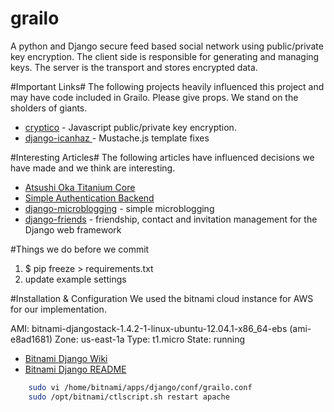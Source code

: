grailo
======

A python and Django secure feed based social network using public/private key encryption. The client
side is responsible for generating and managing keys. The server is the transport and stores encrypted data.

#Important Links#
The following projects heavily influenced this project and may have code included in Grailo. Please give props.
We stand on the sholders of giants.

* [cryptico](https://github.com/claytantor/cryptico) - Javascript public/private key encryption.
* [django-icanhaz ](https://github.com/carljm/django-icanhaz) - Mustache.js template fixes

#Interesting Articles#
The following articles have influenced decisions we have made and we think are interesting.
* [Atsushi Oka Titanium Core](http://ats.oka.nu/titaniumcore/js/crypto/readme.txt)
* [Simple Authentication Backend](http://www.djangorocks.com/tutorials/creating-a-custom-authentication-backend/creating-a-simple-authentication-backend.html)
* [django-microblogging](https://github.com/skabber/django-microblogging/tree/master/microblogging) - simple microblogging
* [django-friends](https://github.com/jtauber/django-friends) - friendship, contact and invitation management for the Django web framework

#Things we do before we commit

1. $ pip freeze > requirements.txt
2. update example settings

#Installation & Configuration
We used the bitnami cloud instance for AWS for our implementation.

AMI: bitnami-djangostack-1.4.2-1-linux-ubuntu-12.04.1-x86_64-ebs (ami-e8ad1681)
Zone: us-east-1a
Type: t1.micro	State: running

* [Bitnami Django Wiki](http://wiki.bitnami.org/Components/Django?highlight=Django)
* [Bitnami Django README](http://bitnami.org/files/stacks/djangostack/1.4.2-1/README.txt)

```bash
    sudo vi /home/bitnami/apps/django/conf/grailo.conf
    sudo /opt/bitnami/ctlscript.sh restart apache
```

